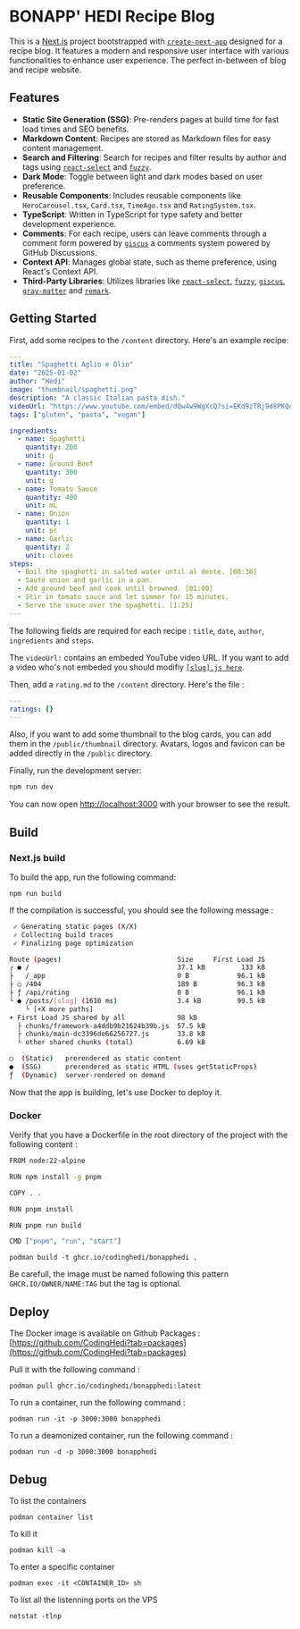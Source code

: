 # BONAPP' HEDI Recipe Blog

This is a [Next.js](https://nextjs.org) project bootstrapped with [`create-next-app`](https://nextjs.org/docs/pages/api-reference/create-next-app) designed for a recipe blog.
It features a modern and responsive user interface with various functionalities to enhance user experience. The perfect in-between of blog and recipe website.

## Features

- **Static Site Generation (SSG)**: Pre-renders pages at build time for fast load times and SEO benefits.
- **Markdown Content**: Recipes are stored as Markdown files for easy content management.
- **Search and Filtering**: Search for recipes and filter results by author and tags using [`react-select`](https://react-select.com/) and [`fuzzy`](https://github.com/mattyork/fuzzy).
- **Dark Mode**: Toggle between light and dark modes based on user preference.
- **Reusable Components**: Includes reusable components like `HeroCarousel.tsx`, `Card.tsx`, `TimeAgo.tsx` and `RatingSystem.tsx`.
- **TypeScript**: Written in TypeScript for type safety and better development experience.
- **Comments**: For each recipe, users can leave comments through a comment form powered by [`giscus`](https://giscus.app/) a comments system powered by GitHub Discussions.
- **Context API**: Manages global state, such as theme preference, using React's Context API.
- **Third-Party Libraries**: Utilizes libraries like [`react-select`](https://react-select.com/), [`fuzzy`](https://github.com/mattyork/fuzzy), [`giscus`](https://giscus.app/), [`gray-matter`](https://github.com/jonschlinkert/gray-matter) and [`remark`](https://github.com/remarkjs/remark).

## Getting Started

First, add some recipes to the `/content` directory. Here's an example recipe:

```yaml
---
title: "Spaghetti Aglio e Olio"
date: "2025-01-02"
author: "Hédi"
image: "thumbnail/spaghetti.png"
description: "A classic Italian pasta dish."
videoUrl: "https://www.youtube.com/embed/dQw4w9WgXcQ?si=EKd9zTRj9d8PKQdA"
tags: ["gluten", "pasta", "vegan"]

ingredients:
  - name: Spaghetti
    quantity: 200
    unit: g
  - name: Ground Beef
    quantity: 300
    unit: g
  - name: Tomato Sauce
    quantity: 400
    unit: mL
  - name: Onion
    quantity: 1
    unit: pc
  - name: Garlic
    quantity: 2
    unit: cloves
steps:
  - Boil the spaghetti in salted water until al dente. [00:30]
  - Sauté onion and garlic in a pan.
  - Add ground beef and cook until browned. [01:00]
  - Stir in tomato sauce and let simmer for 15 minutes.
  - Serve the sauce over the spaghetti. [1:25]
---
```

The following fields are required for each recipe : `title`, `date`, `author`, `ingredients` and `steps`.

The `videoUrl:` contains an embeded YouTube video URL.
If you want to add a video who's not embeded you should modifiy [`[slug].js here`](https://github.com/CodingHedi/bonapp-hedi-recipe-blog/blob/main/pages/posts/%5Bslug%5D.js#L114).

Then, add a `rating.md` to the `/content` directory. Here's the file :

```yaml
---
ratings: {}
---
```

Also, if you want to add some thumbnail to the blog cards, you can add them in the `/public/thumbnail` directory.
Avatars, logos and favicon can be added directly in the `/public` directory.

Finally, run the development server:

```bash
npm run dev
```

You can now open [http://localhost:3000](http://localhost:3000) with your browser to see the result.

## Build

### Next.js build

To build the app, run the following command:

`npm run build`

If the compilation is successful, you should see the following message :

```bash
 ✓ Generating static pages (X/X)
 ✓ Collecting build traces
 ✓ Finalizing page optimization

Route (pages)                             Size     First Load JS
┌ ● /                                     37.1 kB         133 kB
├   /_app                                 0 B            96.1 kB
├ ○ /404                                  189 B          96.3 kB
├ ƒ /api/rating                           0 B            96.1 kB
└ ● /posts/[slug] (1610 ms)               3.4 kB         99.5 kB
    └ [+X more paths]
+ First Load JS shared by all             98 kB
  ├ chunks/framework-a4ddb9b21624b39b.js  57.5 kB
  ├ chunks/main-dc3396de66256727.js       33.8 kB
  └ other shared chunks (total)           6.69 kB

○  (Static)   prerendered as static content
●  (SSG)      prerendered as static HTML (uses getStaticProps)
ƒ  (Dynamic)  server-rendered on demand
```

Now that the app is building, let's use Docker to deploy it.

### Docker

Verify that you have a Dockerfile in the root directory of the project with the following content :

```bash
FROM node:22-alpine

RUN npm install -g pnpm

COPY . .

RUN pnpm install

RUN pnpm run build

CMD ["pnpm", "run", "start"]
```

`podman build -t ghcr.io/codinghedi/bonapphedi .`

Be carefull, the image must be named following this pattern `GHCR.IO/OWNER/NAME:TAG` but the tag is optional.

## Deploy

The Docker image is available on Github Packages : [https://github.com/CodingHedi?tab=packages](https://github.com/CodingHedi?tab=packages)

Pull it with the following command :

`podman pull ghcr.io/codinghedi/bonapphedi:latest`

To run a container, run the following command :

`podman run -it -p 3000:3000 bonapphedi`

To run a deamonized container, run the following command :

`podman run -d -p 3000:3000 bonapphedi`

## Debug

To list the containers

`podman container list`

To kill it

`podman kill -a`

To enter a specific container

`podman exec -it <CONTAINER_ID> sh`

To list all the listenning ports on the VPS

`netstat -tlnp`
